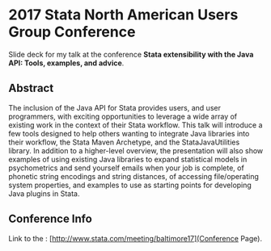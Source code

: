 # 2017 Stata North American Users Group Conference
Slide deck for my talk at the conference __Stata extensibility with the Java API: Tools, examples, and advice__.

## Abstract
The inclusion of the Java API for Stata provides users, and user programmers, with exciting opportunities to leverage a wide array of existing work in the context of their Stata workflow. This talk will introduce a few tools designed to help others wanting to integrate Java libraries into their workflow, the Stata Maven Archetype, and the StataJavaUtilities library. In addition to a higher-level overview, the presentation will also show examples of using existing Java libraries to expand statistical models in psychometrics and send yourself emails when your job is complete, of phonetic string encodings and string distances, of accessing file/operating system properties, and examples to use as starting points for developing Java plugins in Stata.

## Conference Info
Link to the : [http://www.stata.com/meeting/baltimore17](Conference Page).
